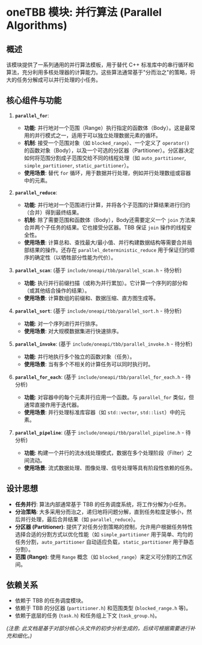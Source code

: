 # oneTBB 模块: 并行算法 (Parallel Algorithms)

## 概述

该模块提供了一系列通用的并行算法模板，用于替代 C++ 标准库中的串行循环和算法，充分利用多核处理器的计算能力。这些算法通常基于"分而治之"的策略，将大的任务分解成可以并行处理的小任务。

## 核心组件与功能

1.  **`parallel_for`**:
    *   **功能**: 并行地对一个范围（Range）执行指定的函数体（Body）。这是最常用的并行模式之一，适用于可以独立处理数据元素的循环。
    *   **机制**: 接受一个范围对象（如 `blocked_range`）、一个定义了 `operator()` 的函数对象（Body），以及一个可选的分区器（Partitioner）。分区器决定如何将范围分割成子范围交给不同的线程处理（如 `auto_partitioner`, `simple_partitioner`, `static_partitioner`）。
    *   **使用场景**: 替代 `for` 循环，用于数据并行处理，例如并行处理数组或容器中的元素。

2.  **`parallel_reduce`**:
    *   **功能**: 并行地对一个范围进行计算，并将各个子范围的计算结果进行归约（合并）得到最终结果。
    *   **机制**: 除了需要范围和函数体（Body），Body还需要定义一个 `join` 方法来合并两个子任务的结果。它也接受分区器。TBB 保证 `join` 操作的线程安全性。
    *   **使用场景**: 计算总和、查找最大/最小值、并行构建数据结构等需要合并局部结果的操作。还存在 `parallel_deterministic_reduce` 用于保证归约顺序的确定性（以牺牲部分性能为代价）。

3.  **`parallel_scan`**: (基于 `include/oneapi/tbb/parallel_scan.h` - 待分析)
    *   **功能**: 执行并行前缀扫描（或称为并行累加）。它计算一个序列的部分和（或其他结合操作的结果）。
    *   **使用场景**: 计算数组的前缀和、数据压缩、直方图生成等。

4.  **`parallel_sort`**: (基于 `include/oneapi/tbb/parallel_sort.h` - 待分析)
    *   **功能**: 对一个序列进行并行排序。
    *   **使用场景**: 对大规模数据集进行快速排序。

5.  **`parallel_invoke`**: (基于 `include/oneapi/tbb/parallel_invoke.h` - 待分析)
    *   **功能**: 并行地执行多个独立的函数对象（任务）。
    *   **使用场景**: 当有多个不相关的计算任务可以同时执行时。

6.  **`parallel_for_each`**: (基于 `include/oneapi/tbb/parallel_for_each.h` - 待分析)
    *   **功能**: 对容器中的每个元素并行应用一个函数。与 `parallel_for` 类似，但通常直接作用于迭代器。
    *   **使用场景**: 并行处理标准库容器（如 `std::vector`, `std::list`）中的元素。

7.  **`parallel_pipeline`**: (基于 `include/oneapi/tbb/parallel_pipeline.h` - 待分析)
    *   **功能**: 构建一个并行的流水线处理模式，数据在多个处理阶段（Filter）之间流动。
    *   **使用场景**: 流式数据处理、图像处理、信号处理等具有阶段性依赖的任务。

## 设计思想

*   **任务并行**: 算法内部通常基于 TBB 的任务调度系统，将工作分解为小任务。
*   **分治策略**: 大多采用分而治之，递归地将问题分解，直到任务粒度足够小，然后并行处理，最后合并结果（如 `parallel_reduce`）。
*   **分区器 (Partitioner)**: 提供了对任务分割策略的控制，允许用户根据任务特性选择合适的分割方式以优化性能（如 `simple_partitioner` 用于简单、均匀的任务分割，`auto_partitioner` 自动适应负载，`static_partitioner` 用于静态分割）。
*   **范围 (Range)**: 使用 `Range` 概念（如 `blocked_range`）来定义可分割的工作区间。

## 依赖关系

*   依赖于 TBB 的任务调度模块。
*   依赖于 TBB 的分区器 (`partitioner.h`) 和范围类型 (`blocked_range.h` 等)。
*   依赖于底层的任务 (`task.h`) 和任务组上下文 (`task_group.h`)。

*(注意: 此文档是基于对部分核心头文件的初步分析生成的，后续可根据需要进行补充和细化。)* 